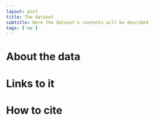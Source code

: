 ```yaml
---
layout: post
title: The dataset
subtitle: Here the dataset's contents will be descibed
tags: ['aa']
---
```


# About the data

# Links to it

# How to cite
